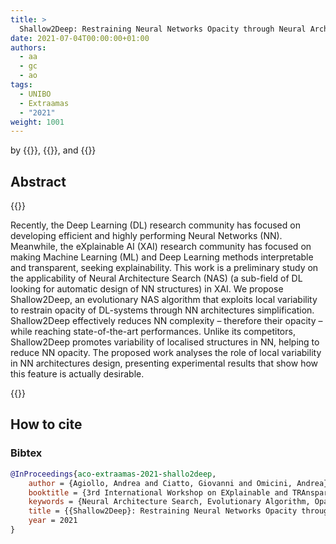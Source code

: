 ```yaml
---
title: >
  Shallow2Deep: Restraining Neural Networks Opacity through Neural Architecture Search
date: 2021-07-04T00:00:00+01:00
authors:
  - aa
  - gc
  - ao
tags:
  - UNIBO
  - Extraamas
  - "2021"
weight: 1001
---
```


by {{<aa>}}, {{<gc>}}, and {{<ao>}}

## Abstract 

{{<justified>}}

Recently, the Deep Learning (DL) research community has focused on developing efficient and highly performing Neural Networks (NN). 
Meanwhile, the eXplainable AI (XAI) research community has focused on making Machine Learning (ML) and Deep Learning methods interpretable and transparent, seeking explainability. 
This work is a preliminary study on the applicability of Neural Architecture Search (NAS) (a sub-field of DL looking for automatic design of NN structures) in XAI. 
We propose Shallow2Deep, an evolutionary NAS algorithm that exploits local variability to restrain opacity of DL-systems through NN architectures simplification. 
Shallow2Deep effectively reduces NN complexity – therefore their opacity – while reaching state-of-the-art performances. Unlike its competitors, Shallow2Deep promotes variability of localised structures in NN, helping to reduce NN opacity. 
The proposed work analyses the role of local variability in NN architectures design, presenting experimental results that show how this feature is actually desirable.

{{</justified>}}

## How to cite

### Bibtex

```bibtex
@InProceedings{aco-extraamas-2021-shallo2deep,
	author = {Agiollo, Andrea and Ciatto, Giovanni and Omicini, Andrea},
	booktitle = {3rd International Workshop on EXplainable and TRAnsparent AI and Multi-Agent Systems (EXTRAAMAS 2021)},
	keywords = {Neural Architecture Search, Evolutionary Algorithm, Opacity, Interpretability},
	title = {{Shallow2Deep}: Restraining Neural Networks Opacity through Neural Architecture Search},
	year = 2021
}
```